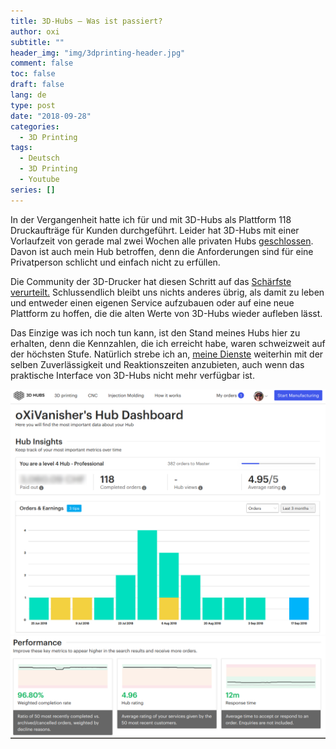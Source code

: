 ```yaml
---
title: 3D-Hubs – Was ist passiert?
author: oxi
subtitle: ""
header_img: "img/3dprinting-header.jpg"
comment: false
toc: false
draft: false
lang: de
type: post
date: "2018-09-28"
categories:
  - 3D Printing
tags:
  - Deutsch
  - 3D Printing
  - Youtube
series: []
---
```

In der Vergangenheit hatte ich für und mit 3D-Hubs als Plattform 118 Druckaufträge für Kunden durchgeführt. Leider hat 3D-Hubs mit einer Vorlaufzeit von gerade mal zwei Wochen alle privaten Hubs [geschlossen](./files/3D-Hubs-Important-announcement-about-your-Hub.pdf). Davon ist auch mein Hub betroffen, denn die Anforderungen sind für eine Privatperson schlicht und einfach nicht zu erfüllen.

Die Community der 3D-Drucker hat diesen Schritt auf das <a href="https://www.reddit.com/r/3Dprinting/comments/9f6u2t/3d_hubs_are_killing_off_non_commercial_hubs/" target="_blank" rel="noopener">Schärfste verurteilt.</a>&nbsp;Schlussendlich bleibt uns nichts anderes übrig, als damit zu leben und entweder einen eigenen Service aufzubauen oder auf eine neue Plattform zu hoffen, die die alten Werte von 3D-Hubs wieder aufleben lässt.

Das Einzige was ich noch tun kann, ist den Stand meines Hubs hier zu erhalten, denn die Kennzahlen, die ich erreicht habe, waren schweizweit auf der höchsten Stufe. Natürlich strebe ich an, [meine Dienste](/3d-printing/) weiterhin mit der selben Zuverlässigkeit und Reaktionszeiten anzubieten, auch wenn das praktische Interface von 3D-Hubs nicht mehr verfügbar ist.

![3D-Hubs Übersicht](img/3D-Hubs-Overview.png)
![3D-Hubs Performance](img/3D-Hubs-Performance.png)
